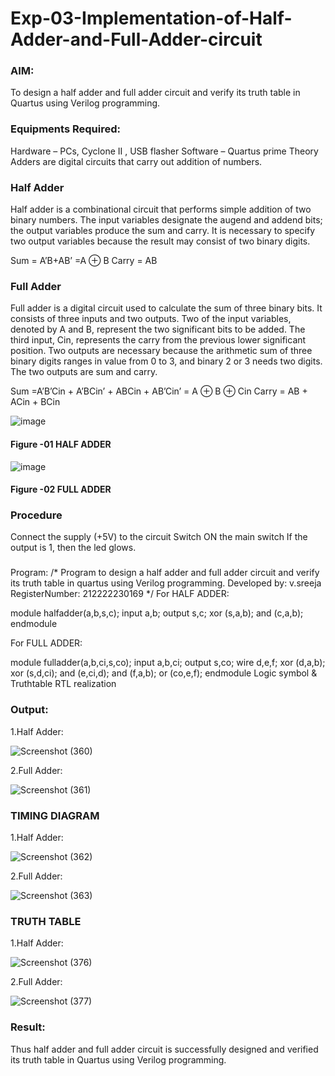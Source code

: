 # Exp-03-Implementation-of-Half-Adder-and-Full-Adder-circuit

### AIM:
To design a half adder and full adder circuit and verify its truth table in Quartus using Verilog programming.

### Equipments Required:
Hardware – PCs, Cyclone II , USB flasher
Software – Quartus prime
Theory
Adders are digital circuits that carry out addition of numbers.

### Half Adder
Half adder is a combinational circuit that performs simple addition of two binary numbers. The input variables designate the augend and addend bits; the output variables produce the sum and carry. It is necessary to specify two output variables because the result may consist of two binary digits.

Sum = A’B+AB’ =A ⊕ B Carry = AB

### Full Adder
Full adder is a digital circuit used to calculate the sum of three binary bits. It consists of three inputs and two outputs. Two of the input variables, denoted by A and B, represent the two significant bits to be added. The third input, Cin, represents the carry from the previous lower significant position. Two outputs are necessary because the arithmetic sum of three binary digits ranges in value from 0 to 3, and binary 2 or 3 needs two digits. The two outputs are sum and carry.

Sum =A’B’Cin + A’BCin’ + ABCin + AB’Cin’ = A ⊕ B ⊕ Cin Carry = AB + ACin + BCin

 ![image](https://user-images.githubusercontent.com/36288975/163552156-a13e5a56-c638-4110-97d9-8896907c8d25.png)

#### Figure -01 HALF ADDER 


![image](https://user-images.githubusercontent.com/36288975/163552057-b3547877-6d07-45b4-b7e0-bcfebfad9e1d.png)

#### Figure -02 FULL ADDER 

### Procedure

Connect the supply (+5V) to the circuit
Switch ON the main switch
If the output is 1, then the led glows.
### 
Program:
/*
Program to design a half adder and full adder circuit and verify its truth table in quartus using Verilog programming.
Developed by: v.sreeja
RegisterNumber:  212222230169
*/
For HALF ADDER:

module halfadder(a,b,s,c);
input a,b;
output s,c;
xor (s,a,b);
and (c,a,b);
endmodule

For FULL ADDER:

module fulladder(a,b,ci,s,co);
input a,b,ci;
output s,co;
wire d,e,f;
xor (d,a,b);
xor (s,d,ci);
and (e,ci,d);
and (f,a,b);
or (co,e,f);
endmodule
Logic symbol & Truthtable
RTL realization

### Output:
1.Half Adder:

![Screenshot (360)](https://github.com/VelasiriSreeja/Exp-02-Implementation-of-Half-Adder-and-Full-Adder-circuit/assets/118344328/5a55ae44-0e34-49a5-b166-648865fed89f)

2.Full Adder:

![Screenshot (361)](https://github.com/VelasiriSreeja/Exp-02-Implementation-of-Half-Adder-and-Full-Adder-circuit/assets/118344328/1570f9fe-afbb-4f15-9046-01dd9efa13e1)


### TIMING DIAGRAM
1.Half Adder:

![Screenshot (362)](https://github.com/VelasiriSreeja/Exp-02-Implementation-of-Half-Adder-and-Full-Adder-circuit/assets/118344328/a0c4d9c3-e064-4cd4-96e6-1281b623c438)

2.Full Adder:
 
![Screenshot (363)](https://github.com/VelasiriSreeja/Exp-02-Implementation-of-Half-Adder-and-Full-Adder-circuit/assets/118344328/5b6224c0-17c1-4b18-a5ea-31ab4d1c26df)


### TRUTH TABLE 

1.Half Adder:

![Screenshot (376)](https://github.com/VelasiriSreeja/Exp-02-Implementation-of-Half-Adder-and-Full-Adder-circuit/assets/118344328/f30e73b5-a304-4f42-ab89-84606caf647a)


2.Full Adder:

![Screenshot (377)](https://github.com/VelasiriSreeja/Exp-02-Implementation-of-Half-Adder-and-Full-Adder-circuit/assets/118344328/e04aaade-14b2-4406-9c3b-d2616d1c5c4f)


### Result:
Thus half adder and full adder circuit is successfully designed and verified its truth table in
Quartus using Verilog programming.
